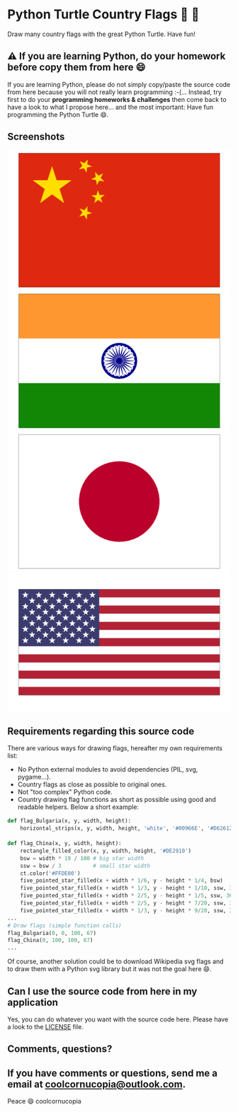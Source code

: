 # Python Turtle Country Flags :snake: :turtle:
Draw many country flags with the great Python Turtle.
Have fun!

## :warning: If you are learning Python, do your homework before copy them from here :smile:
If you are learning Python, please do not simply copy/paste the source code from here because you will not really learn programming :-(... Instead, try first to do your **programming homeworks & challenges** then come back to have a look to what I propose here... and the most important: Have fun programming the Python Turtle :smile:.

## Screenshots
![China flag](screenshots/flag_China.png?raw=true "flag_China")
![India flag](screenshots/flag_India.png?raw=true "flag_India")
![Japan flag](screenshots/flag_Japan.png?raw=true "flag_Japan")
![United State flag](screenshots/flag_United_States.png?raw=true "flag_United_States")

## Requirements regarding this source code
There are various ways for drawing flags, hereafter my own requirements list:
* No Python external modules to avoid dependencies (PIL, svg, pygame...).
* Country flags as close as possible to original ones.
* Not "too complex" Python code.
* Country drawing flag functions as short as possible using good and readable helpers. Below a short example:
```Python
def flag_Bulgaria(x, y, width, height):
    horizontal_strips(x, y, width, height, 'white', '#00966E', '#D62612')

def flag_China(x, y, width, height):
    rectangle_filled_color(x, y, width, height, '#DE2910')
    bsw = width * 19 / 100 # big star width
    ssw = bsw / 3          # small star width
    ct.color('#FFDE00')
    five_pointed_star_filled(x + width * 1/6, y - height * 1/4, bsw)
    five_pointed_star_filled(x + width * 1/3, y - height * 1/10, ssw, 360-23)
    five_pointed_star_filled(x + width * 2/5, y - height * 1/5, ssw, 360-46)
    five_pointed_star_filled(x + width * 2/5, y - height * 7/20, ssw, 360-70)
    five_pointed_star_filled(x + width * 1/3, y - height * 9/20, ssw, 360-21)
...
# Draw flags (simple function calls)
flag_Bulgaria(0, 0, 100, 67)
flag_China(0, 100, 100, 67)
...
```

Of course, another solution could be to download Wikipedia svg flags and to draw them with a Python svg library but it was not the goal here :smile:.

## Can I use the source code from here in my application
Yes, you can do whatever you want with the source code here. Please have a look to the [LICENSE](LICENSE) file.

## Comments, questions?
If you have comments or questions, send me a email at coolcornucopia@outlook.com.
--
Peace :smile:
coolcornucopia
